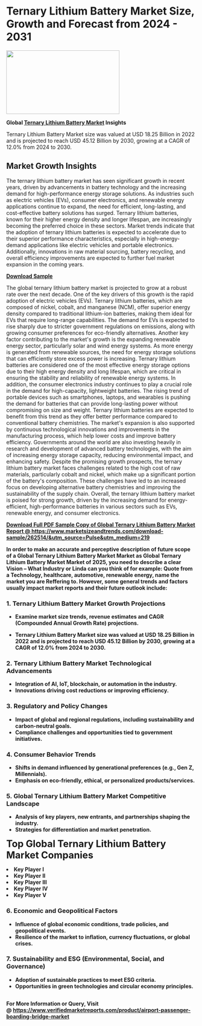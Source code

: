 <H1>Ternary Lithium Battery Market Size, Growth and Forecast from 2024 - 2031</H1><img class="aligncenter size-medium wp-image-584254" src="https://thirdeyenews.in/wp-content/uploads/2024/09/Global-Market-Research-300x168.jpeg" alt="" width="300" height="168" /><p><strong>Global&nbsp;<a href="https://www.marketsizeandtrends.com/download-sample/262514/&amp;utm_source=Pulse&amp;utm_medium=219">Ternary Lithium Battery Market</a> Insights</strong></p><p>Ternary Lithium Battery Market size was valued at USD 18.25 Billion in 2022 and is projected to reach USD 45.12 Billion by 2030, growing at a CAGR of 12.0% from 2024 to 2030.</p><p><h2>Market Growth Insights</h2> <p>The ternary lithium battery market has seen significant growth in recent years, driven by advancements in battery technology and the increasing demand for high-performance energy storage solutions. As industries such as electric vehicles (EVs), consumer electronics, and renewable energy applications continue to expand, the need for efficient, long-lasting, and cost-effective battery solutions has surged. Ternary lithium batteries, known for their higher energy density and longer lifespan, are increasingly becoming the preferred choice in these sectors. Market trends indicate that the adoption of ternary lithium batteries is expected to accelerate due to their superior performance characteristics, especially in high-energy-demand applications like electric vehicles and portable electronics. Additionally, innovations in raw material sourcing, battery recycling, and overall efficiency improvements are expected to further fuel market expansion in the coming years.</p> <p><strong><a href="#">Download Sample</a></strong></p> <p>The global ternary lithium battery market is projected to grow at a robust rate over the next decade. One of the key drivers of this growth is the rapid adoption of electric vehicles (EVs). Ternary lithium batteries, which are composed of nickel, cobalt, and manganese (NCM), offer superior energy density compared to traditional lithium-ion batteries, making them ideal for EVs that require long-range capabilities. The demand for EVs is expected to rise sharply due to stricter government regulations on emissions, along with growing consumer preferences for eco-friendly alternatives. Another key factor contributing to the market's growth is the expanding renewable energy sector, particularly solar and wind energy systems. As more energy is generated from renewable sources, the need for energy storage solutions that can efficiently store excess power is increasing. Ternary lithium batteries are considered one of the most effective energy storage options due to their high energy density and long lifespan, which are critical in ensuring the stability and reliability of renewable energy systems. In addition, the consumer electronics industry continues to play a crucial role in the demand for high-capacity, lightweight batteries. The rising trend of portable devices such as smartphones, laptops, and wearables is pushing the demand for batteries that can provide long-lasting power without compromising on size and weight. Ternary lithium batteries are expected to benefit from this trend as they offer better performance compared to conventional battery chemistries. The market's expansion is also supported by continuous technological innovations and improvements in the manufacturing process, which help lower costs and improve battery efficiency. Governments around the world are also investing heavily in research and development of advanced battery technologies, with the aim of increasing energy storage capacity, reducing environmental impact, and enhancing safety. Despite the promising growth prospects, the ternary lithium battery market faces challenges related to the high cost of raw materials, particularly cobalt and nickel, which make up a significant portion of the battery's composition. These challenges have led to an increased focus on developing alternative battery chemistries and improving the sustainability of the supply chain. Overall, the ternary lithium battery market is poised for strong growth, driven by the increasing demand for energy-efficient, high-performance batteries in various sectors such as EVs, renewable energy, and consumer electronics.</p> <p><strong><a href="#"></p><p><span class=""><strong>Download Full PDF Sample Copy of Global Ternary Lithium Battery Market Report</strong> @ <a href="https://www.marketsizeandtrends.com/download-sample/262514/&amp;utm_source=Pulse&amp;utm_medium=219" target="_blank">https://www.marketsizeandtrends.com/download-sample/262514/&amp;utm_source=Pulse&amp;utm_medium=219</a></span></p><p>In order to make an accurate and perceptive description of future scope of a Global&nbsp;Ternary Lithium Battery Market Market as Global&nbsp;Ternary Lithium Battery Market Market of 2025, you need to describe a clear Vision &ndash; What Industry or Linda can you think of for example: Quote from a Technology, healthcare, automotive, renewable energy, name the market you are Reffering to. However, some general trends and factors usually impact market reports and their future outlook include:</p><h3>1.&nbsp;<strong>Ternary Lithium Battery Market Growth Projections</strong></h3><ul><li>Examine market size trends, revenue estimates and CAGR (Compounded Annual Growth Rate) projections.</li><li><p>Ternary Lithium Battery Market size was valued at USD 18.25 Billion in 2022 and is projected to reach USD 45.12 Billion by 2030, growing at a CAGR of 12.0% from 2024 to 2030.</p></li></ul><h3>2.&nbsp;<strong>Ternary Lithium Battery Market Technological Advancements</strong></h3><ul><li>Integration of AI, IoT, blockchain, or automation in the industry.</li><li>Innovations driving cost reductions or improving efficiency.</li></ul><h3>3.&nbsp;<strong>Regulatory and Policy Changes</strong></h3><ul><li>Impact of global and regional regulations, including sustainability and carbon-neutral goals.</li><li>Compliance challenges and opportunities tied to government initiatives.</li></ul><h3>4.&nbsp;<strong>Consumer Behavior Trends</strong></h3><ul><li>Shifts in demand influenced by generational preferences (e.g., Gen Z, Millennials).</li><li>Emphasis on eco-friendly, ethical, or personalized products/services.</li></ul><h3>5.&nbsp;<strong>Global Ternary Lithium Battery Market Competitive Landscape</strong></h3><ul><li>Analysis of key players, new entrants, and partnerships shaping the industry.</li><li>Strategies for differentiation and market penetration.</li></ul><p data-pm-slice="1 1 []"><span style="color: inherit; font-family: inherit; font-size: 25px;">Top Global Ternary Lithium Battery Market Companies</span></p><div class="" data-test-id=""><p><li>Key Player I</li><li> Key Player II</li><li> Key Player III</li><li> Key Player IV</li><li> Key Player V</li></p></div><h3>6.&nbsp;<strong>Economic and Geopolitical Factors</strong></h3><ul><li>Influence of global economic conditions, trade policies, and geopolitical events.</li><li>Resilience of the market to inflation, currency fluctuations, or global crises.</li></ul><h3>7.&nbsp;<strong>Sustainability and ESG (Environmental, Social, and Governance)</strong></h3><ul><li>Adoption of sustainable practices to meet ESG criteria.</li><li>Opportunities in green technologies and circular economy principles.</li></ul><h2><strong style="font-size: 14px;">For More Information or Query, Visit @&nbsp;</strong><a style="background-color: #ffffff; font-size: 14px;" href="https://www.marketsizeandtrends.com/report/ternary-lithium-battery-market/" target="_blank">https://www.verifiedmarketreports.com/product/airport-passenger-boarding-bridge-market</a></h2>
